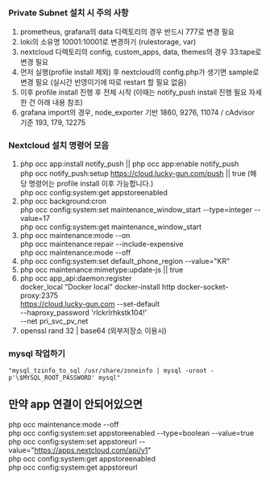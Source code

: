 ### Private Subnet 설치 시 주의 사항
1. prometheus, grafana의 data 디렉토리의 경우 반드시 777로 변경 필요
2. loki의 소유명 10001:10001로 변경하기 (rulestorage, var)
3. nextcloud 디렉토리의 config, custom_apps, data, themes의 경우 33:tape로 변경 필요
4. 먼저 실행(profile install 제외) 후 nextcloud의 config.php가 생기면 sample로 변경 필요 (실시간 반영이기에 따로 restart 할 필요 없음)
5. 이후 profile install 진행 후 전체 시작 (이때는 notify_push install 진행 필요 자세한 건 아래 내용 참조)
6. grafana import의 경우, node_exporter 기반 1860, 9276, 11074 / cAdvisor 기준 193, 179, 12275

### Nextcloud 설치 명령어 모음
1. php occ app:install notify_push || php occ app:enable notify_push \
   php occ notify_push:setup https://cloud.lucky-gun.com/push || true  (해당 명령어는 profile install 이후 가능합니다.) \
   php occ config:system:get appstoreenabled
3. php occ background:cron \
   php occ config:system:set maintenance_window_start --type=integer --value=17 \
   php occ config:system:get maintenance_window_start
4. php occ maintenance:mode --on \
   php occ maintenance:repair --include-expensive \
   php occ maintenance:mode --off
5. php occ config:system:set default_phone_region --value="KR"
6. php occ maintenance:mimetype:update-js || true
7. php occ app_api:daemon:register \
   docker_local "Docker local" docker-install http docker-socket-proxy:2375 \
   https://cloud.lucky-gun.com --set-default \
   --haproxy_password 'rlckrlrhkstk104!' \
   --net pri_svc_pv_net
8. openssl rand 32 | base64 (외부저장소 이용시)

### mysql 작업하기
<pre><code>"mysql_tzinfo_to_sql /usr/share/zoneinfo | mysql -uroot -p'\$MYSQL_ROOT_PASSWORD' mysql" </code></pre>

## 만약 app 연결이 안되어있으면
php occ maintenance:mode --off \
php occ config:system:set appstoreenabled --type=boolean --value=true \
php occ config:system:set appstoreurl --value="https://apps.nextcloud.com/api/v1" \
php occ config:system:get appstoreenabled \
php occ config:system:get appstoreurl

